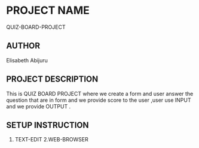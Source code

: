 # PROJECT NAME
QUIZ-BOARD-PROJECT
## AUTHOR

Elisabeth Abijuru
## PROJECT DESCRIPTION
This is QUIZ BOARD PROJECT where we create a form  and user answer the question  that are in form and we provide score to the user ,user use  INPUT and we provide OUTPUT .
## SETUP INSTRUCTION
1. TEXT-EDIT
2.WEB-BROWSER